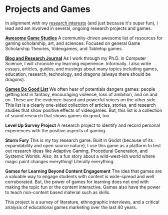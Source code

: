 # Projects and Games
In alignment with my [research interests](/about) (and just because it's super fun), I lead and am involved in several, ongoing research projects and games.

**[Awesome Game Studies](https://github.com/electricjones/awesome-game-studies)**
A community-driven awesome list of resources for gaming scholarship, art, and sciences. Focused on general Game Scholarship Theories, Videogames, and Tabletop games.

**[Blog and Research Journal](/blog)**
As I work through my Ph.D. in Computer Science, I will chronicle my learning experience. Informally.
I also write essays, articles, guides, and musings about many topics including games, education, research, technology, and dragons (always there should be dragons).

**[Games Do Good List](https://github.com/electricjones/games-do-good-list)**
We often hear of potentials dangers games: people getting lost in fantasy, encouraging violence, loss of ambition, and on and on.
These are the evidence-based and powerful voices on the other side. This list is a clearly one-sided collection of articles, stories, and research studies that show positive effects of videogames.
But, this list is a collection of sound research that shows games do good, too.

**Level Up Survey Project**
A research project to identify and record personal experiences with the positive aspects of gaming.

**Storm Fury**
This is my toy research game. Built in Godot (because of its expandability and open source nature), I use this game as a platform to test out research ideas like Adaptive Gaming, Procedural Generation, and Systemic Worlds.
Also, its a fun story about a wild-west-ish world where magic paint changes everything! Literally everything.

**Games for Learning Beyond Content Engagement**
The idea that games are a valuable way to engage students with content is wide-spread and well corroborated.
But, the power of games for learning does not end with making the topic fun or the content interactive.
Games also have the power to teach non-content based material such as skills.

This project is a survey of literature, ethnographic interviews, and a critical analysis of educational games marketing over the last 40 years.
